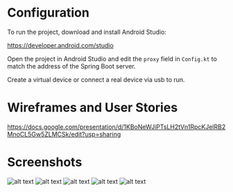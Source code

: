 # Configuration

To run the project, download and install Android Studio:

https://developer.android.com/studio

Open the project in Android Studio and edit the `proxy` field in `Config.kt` to match the address of the Spring Boot server.

Create a virtual device or connect a real device via usb to run.

# Wireframes and User Stories

https://docs.google.com/presentation/d/1KBoNeWJiPTsLH2tVn1RpcKJelRB2MnoCL5Gw5ZLMCSk/edit?usp=sharing

# Screenshots

![alt text](https://github.com/mxmstr/servo-android/blob/master/screenshots/login.PNG)
![alt text](https://github.com/mxmstr/servo-android/blob/master/screenshots/table.PNG)
![alt text](https://github.com/mxmstr/servo-android/blob/master/screenshots/menu.PNG)
![alt text](https://github.com/mxmstr/servo-android/blob/master/screenshots/history.PNG)
![alt text](https://github.com/mxmstr/servo-android/blob/master/screenshots/profile.PNG)

